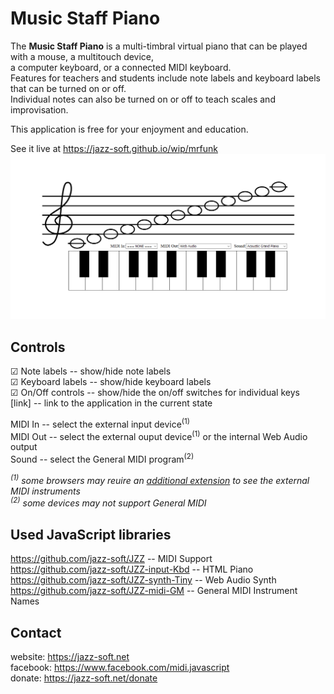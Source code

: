 # Music Staff Piano

The **Music Staff Piano** is a multi-timbral virtual piano
that can be played with a mouse, a multitouch device,  
a computer keyboard, or a connected MIDI keyboard.  
Features for teachers and students include note labels and keyboard labels that can be turned on or off.  
Individual notes can also be turned on or off to teach scales and improvisation.

This application is free for your enjoyment and education.

See it live at https://jazz-soft.github.io/wip/mrfunk
[![Interactive Music Staff](staff-1200-630.png)](https://jazz-soft.github.io/wip/mrfunk)

## Controls
☑ Note labels -- show/hide note labels  
☑ Keyboard labels -- show/hide keyboard labels  
☑ On/Off controls -- show/hide the on/off switches for individual keys  
[link] -- link to the application in the current state  

MIDI In -- select the external input device<sup>(1)</sup>  
MIDI Out -- select the external ouput device<sup>(1)</sup> or the internal Web Audio output  
Sound -- select the General MIDI program<sup>(2)</sup>  

*<sup>(1)</sup> some browsers may reuire an [additional extension](https://github.com/jazz-soft/jazz-midi)
to see the external MIDI instruments*  
*<sup>(2)</sup> some devices may not support General MIDI*

## Used JavaScript libraries
https://github.com/jazz-soft/JZZ -- MIDI Support  
https://github.com/jazz-soft/JZZ-input-Kbd -- HTML Piano  
https://github.com/jazz-soft/JZZ-synth-Tiny -- Web Audio Synth  
https://github.com/jazz-soft/JZZ-midi-GM -- General MIDI Instrument Names  

## Contact
website: https://jazz-soft.net  
facebook: https://www.facebook.com/midi.javascript  
donate: https://jazz-soft.net/donate  
